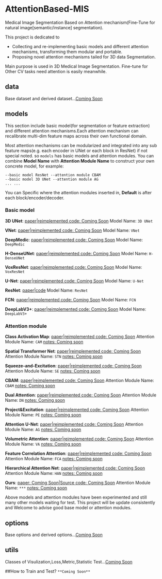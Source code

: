 # AttentionBased-MIS
Medical Image Segmentation Based on Attention mechanism(Fine-Tune for natural image[semantic/instance] segmentation).

This project is dedicated to 
- Collecting and re-implementing basic models and different attention mechanisms, transforming them modular and portable.
- Proposing  novel attention mechanisms tailed for 3D data Segmentation.

Main purpose is used in 3D Medical Image Segmentation. Fine-tune for Other CV tasks need attention is easily meanwhile.

## data
Base dataset and derived dataset...[Coming Soon]()

## models
This section include basic model(for segmentation or feature extraction) and different attention mechanisms.Each attention mechanism can recalibrate multi-dim feature maps across their own functional domain.

Most attention mechanisms can be modularized and integrated into any sub feature maps(e.g. each encoder in UNet or each block in ResNet) 
if not special noted. so `models` has basic models and attention modules. You can combine **Model Name** with **Attention Module Name** to
construct your own concrete model, for example:

```
--basic model ResNet --attention module CBAM 
--basic model 3D UNet --attention module AG
... ...
```

You can Specific where the attention modules inserted in, **Default** is after each block/encoder/decoder.

### Basic model
**3D UNet**: [paper](https://arxiv.org/pdf/1606.06650.pdf)|[reimplemented code: Coming Soon]()      Model Name: `3D UNet`

**VNet**: [paper](https://arxiv.org/pdf/1606.04797.pdf)|[reimplemented code: Coming Soon]()      Model Name: `VNet`

**DeepMedic**: [paper](https://www.sciencedirect.com/science/article/pii/S1361841516301839)|[reimplemented code: Coming Soon]()      Model Name: `DeepMedic`

**H-DenseUNet**: [paper](https://arxiv.org/pdf/1709.07330.pdf)|[reimplemented code: Coming Soon]()      Model Name: `H-DenseUNet`

**VoxResNet**: [paper](https://arxiv.org/pdf/1608.05895.pdf)|[reimplemented code: Coming Soon]()      Model Name: `VoxResNet`

**U-Net**: [paper](https://arxiv.org/pdf/1505.04597.pdf)|[reimplemented code: Coming Soon]()      Model Name: `U-Net`

**ResNet**: [paper](https://arxiv.org/pdf/1512.03385.pdf)|[code](https://github.com/pytorch/vision/blob/master/torchvision/models/resnet.py)      Model Name: `ResNet`

**FCN**: [paper](https://arxiv.org/pdf/1411.4038.pdf)|[reimplemented code: Coming Soon]()      Model Name: `FCN`

**DeepLabV3+**: [paper](https://arxiv.org/pdf/1802.02611.pdf)|[reimplemented code: Coming Soon]()      Model Name: `DeepLabV3+`


### Attention module
**Class Activation Map**: [paper](http://cnnlocalization.csail.mit.edu/Zhou_Learning_Deep_Features_CVPR_2016_paper.pdf)|[reimplemented code: Coming Soon]()      Attention Module Name: `CAM` [notes: Coming soon]()

**Spatial Transformer Net**: [paper](http://papers.nips.cc/paper/5854-spatial-transformer-networks.pdf)|[reimplemented code: Coming Soon]()      Attention Module Name: `STN` [notes: Coming soon]()

**Squeeze-and-Excitation**: [paper](http://www.robots.ox.ac.uk:5000/~vgg/publications/2018/Hu18/hu18.pdf)|[reimplemented code: Coming Soon]()      Attention Module Name: `SE` [notes: Coming soon]()

**CBAM**: [paper](https://eccv2018.org/openaccess/content_ECCV_2018/papers/Sanghyun_Woo_Convolutional_Block_Attention_ECCV_2018_paper.pdf)|[reimplemented code: Coming Soon]()      Attention Module Name: `CBAM` [notes: Coming soon]()

**Dual Attention**: [paper](https://www.zpascal.net/cvpr2019/Fu_Dual_Attention_Network_for_Scene_Segmentation_CVPR_2019_paper.pdf)|[reimplemented code: Coming Soon]()      Attention Module Name: `DN` [notes: Coming soon]()

**Project&Excitation**: [paper](https://arxiv.org/pdf/1906.04649.pdf)|[reimplemented code: Coming Soon]()      Attention Module Name: `PE` [notes: Coming soon]()

**Attention U-Net**: [paper](https://arxiv.org/pdf/1804.03999.pdf)|[reimplemented code: Coming Soon]()      Attention Module Name: `AG` [notes: Coming soon]()

**Volumetric Attention**: [paper](http://www.svcl.ucsd.edu/people/xdwang/MICCAI_2019.pdf)|[reimplemented code: Coming Soon]()      Attention Module Name: `VA` [notes: Coming soon]()

**Feature Correlation Attention**: [paper](https://arxiv.org/pdf/1906.02999.pdf)|[reimplemented code: Coming Soon]()      Attention Module Name: `FCA` [notes: Coming soon]()

**Hierarchical Attention Net**: [paper](https://arxiv.org/pdf/1911.08777.pdf)|[reimplemented code: Coming Soon]()      Attention Module Name: `HAN` [notes: Coming soon]()

**Ours**: [paper: Coming Soon]()|[Source code: Coming Soon]()      Attention Module Name: `***` [notes: Coming soon]()

Above models and attention modules have been experimented and still many other models waiting for test. 
This project will be update consistently and Welcome to advise good base model or attention modules.
 

## options
Base options and derived options...[Coming Soon]()


## utils
Classes of Visulization,Loss,Metric,Statistic Test...[Coming Soon]()



##How to Train and Test?
`**Coming Soon**`




